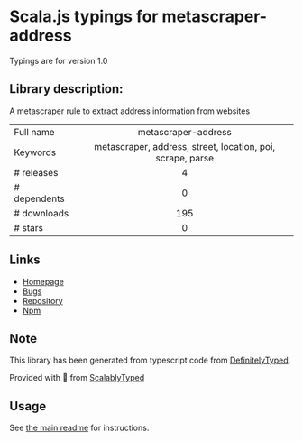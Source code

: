 
# Scala.js typings for metascraper-address

Typings are for version 1.0

## Library description:
A metascraper rule to extract address information from websites

|                    |                 |
| ------------------ | :-------------: |
| Full name          | metascraper-address |
| Keywords           | metascraper, address, street, location, poi, scrape, parse |
| # releases         | 4 |
| # dependents       | 0 |
| # downloads        | 195 |
| # stars            | 0 |

## Links
- [Homepage](https://github.com/goodhood-eu/metascraper-address#readme)
- [Bugs](https://github.com/goodhood-eu/metascraper-address/issues)
- [Repository](https://github.com/goodhood-eu/metascraper-address)
- [Npm](https://www.npmjs.com/package/metascraper-address)
    


## Note
This library has been generated from typescript code from [DefinitelyTyped](https://definitelytyped.org).

Provided with :purple_heart: from [ScalablyTyped](https://github.com/oyvindberg/ScalablyTyped)

## Usage
See [the main readme](../../readme.md) for instructions.


